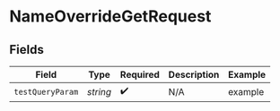 # NameOverrideGetRequest


## Fields

| Field              | Type               | Required           | Description        | Example            |
| ------------------ | ------------------ | ------------------ | ------------------ | ------------------ |
| `testQueryParam`   | *string*           | :heavy_check_mark: | N/A                | example            |
